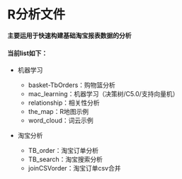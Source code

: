 
# R分析文件 

**主要运用于快速构建基础淘宝报表数据的分析**

#### 当前list如下：
+ 机器学习
    + basket-TbOrders：购物篮分析
    + mac_learning：机器学习（决策树/C5.0/支持向量机）
    + relationship：相关性分析
    + the_map：R地图示例
    + word_cloud：词云示例

+ 淘宝分析
    + TB_order：淘宝订单分析
    + TB_search：淘宝搜索分析
    + joinCSVorder：淘宝订单csv合并
	